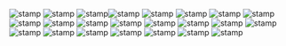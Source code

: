 ![stamp](https://y2k.neocities.org/stamps/i_love_bows_by_makeitstampy.png) ![stamp](https://64.media.tumblr.com/7189ef27969ab575434dcdeac63bc564/31b077c47cd92dea-68/s100x200/f5446222db73e4dd093a51296577fa7c61166690.pnj) ![stamp](https://64.media.tumblr.com/eddccbb443a8a5f64eeabb0908410734/ffeafbbe62054d3e-b4/s100x200/2d7fcd81c2b97c15c092c0f2a5849757bd61c299.gifv)![stamp](https://64.media.tumblr.com/5e8aa746d4f9a567c986d5c1c8fc9295/9b79255f568d8798-46/s100x200/36aa4c208cb4b1436baf5f31f034159423536ca8.gifv) ![stamp](https://64.media.tumblr.com/cf135c0db10c1ab49b8a573b63824824/2e14bf1b7a50c004-5d/s100x200/292b227edf410c31394a0e8e405ec992dde87e65.gifv) ![stamp](https://64.media.tumblr.com/fabbadd08e5878a52111feefdb494cc7/tumblr_inline_o77zl2zUmH1s6ylpm_500.gif) ![stamp](https://64.media.tumblr.com/8ff1333d9e0c2d5358450a94651e9819/ecc09079abb54dc9-5e/s100x200/e1950f6138d888a9a207457631a81648f0df0fdf.gifv) ![stamp](https://64.media.tumblr.com/00cd13118f9938e3f95ad86bca8eb443/3ae0dde8f357d1eb-c6/s100x200/e53924f3cef5d834e9bf80a662c08d841f61a298.gifv) ![stamp](https://images-wixmp-ed30a86b8c4ca887773594c2.wixmp.com/f/2b583892-7098-4916-a22e-f86a999b351f/df99gq4-285f408f-4706-4422-8d05-c8b1881d5252.gif?token=eyJ0eXAiOiJKV1QiLCJhbGciOiJIUzI1NiJ9.eyJzdWIiOiJ1cm46YXBwOjdlMGQxODg5ODIyNjQzNzNhNWYwZDQxNWVhMGQyNmUwIiwiaXNzIjoidXJuOmFwcDo3ZTBkMTg4OTgyMjY0MzczYTVmMGQ0MTVlYTBkMjZlMCIsIm9iaiI6W1t7InBhdGgiOiJcL2ZcLzJiNTgzODkyLTcwOTgtNDkxNi1hMjJlLWY4NmE5OTliMzUxZlwvZGY5OWdxNC0yODVmNDA4Zi00NzA2LTQ0MjItOGQwNS1jOGIxODgxZDUyNTIuZ2lmIn1dXSwiYXVkIjpbInVybjpzZXJ2aWNlOmZpbGUuZG93bmxvYWQiXX0.lfDnrOzZgQrM8gPSXGP4BR_ufDatvFgC_Y9-MryYY6M) ![stamp](https://images-wixmp-ed30a86b8c4ca887773594c2.wixmp.com/f/319cf687-b1bd-4ee6-b8a4-9fd55a53ade0/dcz9nby-11fb3bb3-2379-4d7f-92d3-a97a7a7521c7.png?token=eyJ0eXAiOiJKV1QiLCJhbGciOiJIUzI1NiJ9.eyJzdWIiOiJ1cm46YXBwOjdlMGQxODg5ODIyNjQzNzNhNWYwZDQxNWVhMGQyNmUwIiwiaXNzIjoidXJuOmFwcDo3ZTBkMTg4OTgyMjY0MzczYTVmMGQ0MTVlYTBkMjZlMCIsIm9iaiI6W1t7InBhdGgiOiJcL2ZcLzMxOWNmNjg3LWIxYmQtNGVlNi1iOGE0LTlmZDU1YTUzYWRlMFwvZGN6OW5ieS0xMWZiM2JiMy0yMzc5LTRkN2YtOTJkMy1hOTdhN2E3NTIxYzcucG5nIn1dXSwiYXVkIjpbInVybjpzZXJ2aWNlOmZpbGUuZG93bmxvYWQiXX0.Am5SNG7BHSXMFX56XIjBWzStLIJ_-h1ErzSK-4EvwsU) ![stamp](https://images-wixmp-ed30a86b8c4ca887773594c2.wixmp.com/f/d00f9ad3-5b74-4766-82aa-2c368a48b40c/d3irfjd-7ea16142-6da7-4777-89c2-0507d829c760.gif?token=eyJ0eXAiOiJKV1QiLCJhbGciOiJIUzI1NiJ9.eyJzdWIiOiJ1cm46YXBwOjdlMGQxODg5ODIyNjQzNzNhNWYwZDQxNWVhMGQyNmUwIiwiaXNzIjoidXJuOmFwcDo3ZTBkMTg4OTgyMjY0MzczYTVmMGQ0MTVlYTBkMjZlMCIsIm9iaiI6W1t7InBhdGgiOiJcL2ZcL2QwMGY5YWQzLTViNzQtNDc2Ni04MmFhLTJjMzY4YTQ4YjQwY1wvZDNpcmZqZC03ZWExNjE0Mi02ZGE3LTQ3NzctODljMi0wNTA3ZDgyOWM3NjAuZ2lmIn1dXSwiYXVkIjpbInVybjpzZXJ2aWNlOmZpbGUuZG93bmxvYWQiXX0.bcfPAPad13v7QpHyaLVlQIRYNTNnO5fuR3IJTSfVF0k) ![stamp](https://images-wixmp-ed30a86b8c4ca887773594c2.wixmp.com/f/6de4b94f-0fd0-4e92-82be-94e850d4c66c/dfsxmef-ad4df8ae-9eca-442a-b286-fb590cf41bc0.png?token=eyJ0eXAiOiJKV1QiLCJhbGciOiJIUzI1NiJ9.eyJzdWIiOiJ1cm46YXBwOjdlMGQxODg5ODIyNjQzNzNhNWYwZDQxNWVhMGQyNmUwIiwiaXNzIjoidXJuOmFwcDo3ZTBkMTg4OTgyMjY0MzczYTVmMGQ0MTVlYTBkMjZlMCIsIm9iaiI6W1t7InBhdGgiOiJcL2ZcLzZkZTRiOTRmLTBmZDAtNGU5Mi04MmJlLTk0ZTg1MGQ0YzY2Y1wvZGZzeG1lZi1hZDRkZjhhZS05ZWNhLTQ0MmEtYjI4Ni1mYjU5MGNmNDFiYzAucG5nIn1dXSwiYXVkIjpbInVybjpzZXJ2aWNlOmZpbGUuZG93bmxvYWQiXX0.efySwhoVckVoLZFJ0X2CQxz04zc93co2cEyGNvyHNEY) ![stamp](https://images-wixmp-ed30a86b8c4ca887773594c2.wixmp.com/f/9cbba6e5-cffe-4537-a24a-305b77e34fb7/dfw49js-8565ab85-0c9c-459d-9c42-fc19fb40ba8e.gif?token=eyJ0eXAiOiJKV1QiLCJhbGciOiJIUzI1NiJ9.eyJzdWIiOiJ1cm46YXBwOjdlMGQxODg5ODIyNjQzNzNhNWYwZDQxNWVhMGQyNmUwIiwiaXNzIjoidXJuOmFwcDo3ZTBkMTg4OTgyMjY0MzczYTVmMGQ0MTVlYTBkMjZlMCIsIm9iaiI6W1t7InBhdGgiOiJcL2ZcLzljYmJhNmU1LWNmZmUtNDUzNy1hMjRhLTMwNWI3N2UzNGZiN1wvZGZ3NDlqcy04NTY1YWI4NS0wYzljLTQ1OWQtOWM0Mi1mYzE5ZmI0MGJhOGUuZ2lmIn1dXSwiYXVkIjpbInVybjpzZXJ2aWNlOmZpbGUuZG93bmxvYWQiXX0.eMRTkm6LS2w0YFfj_BI2c0q_HDIyOsL6cKXbzF05uAA) ![stamp](https://64.media.tumblr.com/2ec152a7f73e82f343ce0cf6b155728c/dae42890d05b9a7f-64/s100x200/72a7cf785b670b14677aa130b48d9e2fb2fb09c4.gifv) ![stamp](https://kaysstampsnstuff.carrd.co/assets/images/gallery01/92b0a35a.gif?v=17ac8a32) ![stamp](https://images-wixmp-ed30a86b8c4ca887773594c2.wixmp.com/f/751ee0b2-0b22-4dd4-b6f4-3b055b2f1b08/d9f4xul-1c0e0462-78e6-4b37-ace1-c1c7aea0a449.gif?token=eyJ0eXAiOiJKV1QiLCJhbGciOiJIUzI1NiJ9.eyJzdWIiOiJ1cm46YXBwOjdlMGQxODg5ODIyNjQzNzNhNWYwZDQxNWVhMGQyNmUwIiwiaXNzIjoidXJuOmFwcDo3ZTBkMTg4OTgyMjY0MzczYTVmMGQ0MTVlYTBkMjZlMCIsIm9iaiI6W1t7InBhdGgiOiJcL2ZcLzc1MWVlMGIyLTBiMjItNGRkNC1iNmY0LTNiMDU1YjJmMWIwOFwvZDlmNHh1bC0xYzBlMDQ2Mi03OGU2LTRiMzctYWNlMS1jMWM3YWVhMGE0NDkuZ2lmIn1dXSwiYXVkIjpbInVybjpzZXJ2aWNlOmZpbGUuZG93bmxvYWQiXX0.VnrkXFGq0AF3NHlKE5Tzo5crW5UxzXkHaMsmGCCFIHE) ![stamp](https://nustuff.carrd.co/assets/images/gallery05/f4651dc1.png?v=0a15e1db) ![stamp](https://images-wixmp-ed30a86b8c4ca887773594c2.wixmp.com/f/cae89c69-5ef3-4223-9224-500e3bd3867c/d8k65l6-5e7c8c51-349a-4e15-b812-c0f75948e992.gif?token=eyJ0eXAiOiJKV1QiLCJhbGciOiJIUzI1NiJ9.eyJzdWIiOiJ1cm46YXBwOjdlMGQxODg5ODIyNjQzNzNhNWYwZDQxNWVhMGQyNmUwIiwiaXNzIjoidXJuOmFwcDo3ZTBkMTg4OTgyMjY0MzczYTVmMGQ0MTVlYTBkMjZlMCIsIm9iaiI6W1t7InBhdGgiOiJcL2ZcL2NhZTg5YzY5LTVlZjMtNDIyMy05MjI0LTUwMGUzYmQzODY3Y1wvZDhrNjVsNi01ZTdjOGM1MS0zNDlhLTRlMTUtYjgxMi1jMGY3NTk0OGU5OTIuZ2lmIn1dXSwiYXVkIjpbInVybjpzZXJ2aWNlOmZpbGUuZG93bmxvYWQiXX0.si3BnYTjQGlHRUMPOUV3WPV3Y4jq0mUpfFExnyiXwWY) ![stamp](https://images-wixmp-ed30a86b8c4ca887773594c2.wixmp.com/f/e4dbaa6b-e944-4e6e-b7d9-0a619163ff24/dfjwewd-8c4254a4-f1b9-41bc-b686-b91ca541af83.gif?token=eyJ0eXAiOiJKV1QiLCJhbGciOiJIUzI1NiJ9.eyJzdWIiOiJ1cm46YXBwOjdlMGQxODg5ODIyNjQzNzNhNWYwZDQxNWVhMGQyNmUwIiwiaXNzIjoidXJuOmFwcDo3ZTBkMTg4OTgyMjY0MzczYTVmMGQ0MTVlYTBkMjZlMCIsIm9iaiI6W1t7InBhdGgiOiJcL2ZcL2U0ZGJhYTZiLWU5NDQtNGU2ZS1iN2Q5LTBhNjE5MTYzZmYyNFwvZGZqd2V3ZC04YzQyNTRhNC1mMWI5LTQxYmMtYjY4Ni1iOTFjYTU0MWFmODMuZ2lmIn1dXSwiYXVkIjpbInVybjpzZXJ2aWNlOmZpbGUuZG93bmxvYWQiXX0.9tSjjxF_WbKgeDD-OI8TAqz-klO0jum-JsK4n37pwVc) ![stamp](https://images-wixmp-ed30a86b8c4ca887773594c2.wixmp.com/f/dacb9433-004e-41ff-b12b-784a8020426a/dfrod58-fd4ee642-096f-41f7-91b8-ab8ef7b1492b.gif?token=eyJ0eXAiOiJKV1QiLCJhbGciOiJIUzI1NiJ9.eyJzdWIiOiJ1cm46YXBwOjdlMGQxODg5ODIyNjQzNzNhNWYwZDQxNWVhMGQyNmUwIiwiaXNzIjoidXJuOmFwcDo3ZTBkMTg4OTgyMjY0MzczYTVmMGQ0MTVlYTBkMjZlMCIsIm9iaiI6W1t7InBhdGgiOiJcL2ZcL2RhY2I5NDMzLTAwNGUtNDFmZi1iMTJiLTc4NGE4MDIwNDI2YVwvZGZyb2Q1OC1mZDRlZTY0Mi0wOTZmLTQxZjctOTFiOC1hYjhlZjdiMTQ5MmIuZ2lmIn1dXSwiYXVkIjpbInVybjpzZXJ2aWNlOmZpbGUuZG93bmxvYWQiXX0.WteDvnLMiHq3UAbGg6-qx27zCTieKRqEtku0gzlYVxc) ![stamp](https://images-wixmp-ed30a86b8c4ca887773594c2.wixmp.com/f/dcac5a0f-aee7-4d4c-8c9e-e0ee13910b91/d8vpz9h-8942ddad-eba5-4fcf-b948-0d63fbf4c930.png?token=eyJ0eXAiOiJKV1QiLCJhbGciOiJIUzI1NiJ9.eyJzdWIiOiJ1cm46YXBwOjdlMGQxODg5ODIyNjQzNzNhNWYwZDQxNWVhMGQyNmUwIiwiaXNzIjoidXJuOmFwcDo3ZTBkMTg4OTgyMjY0MzczYTVmMGQ0MTVlYTBkMjZlMCIsIm9iaiI6W1t7InBhdGgiOiJcL2ZcL2RjYWM1YTBmLWFlZTctNGQ0Yy04YzllLWUwZWUxMzkxMGI5MVwvZDh2cHo5aC04OTQyZGRhZC1lYmE1LTRmY2YtYjk0OC0wZDYzZmJmNGM5MzAucG5nIn1dXSwiYXVkIjpbInVybjpzZXJ2aWNlOmZpbGUuZG93bmxvYWQiXX0.vTBbo_9Iudsknu-by36S-BdOx7FmWg-54DojgzNEOco) ![stamp](https://images-wixmp-ed30a86b8c4ca887773594c2.wixmp.com/f/85c2a57f-7527-4e67-96e4-6540be8c027b/db66tpf-0af31bc8-b173-4a40-9b77-c31a38aac914.png?token=eyJ0eXAiOiJKV1QiLCJhbGciOiJIUzI1NiJ9.eyJzdWIiOiJ1cm46YXBwOjdlMGQxODg5ODIyNjQzNzNhNWYwZDQxNWVhMGQyNmUwIiwiaXNzIjoidXJuOmFwcDo3ZTBkMTg4OTgyMjY0MzczYTVmMGQ0MTVlYTBkMjZlMCIsIm9iaiI6W1t7InBhdGgiOiJcL2ZcLzg1YzJhNTdmLTc1MjctNGU2Ny05NmU0LTY1NDBiZThjMDI3YlwvZGI2NnRwZi0wYWYzMWJjOC1iMTczLTRhNDAtOWI3Ny1jMzFhMzhhYWM5MTQucG5nIn1dXSwiYXVkIjpbInVybjpzZXJ2aWNlOmZpbGUuZG93bmxvYWQiXX0.ZW1NyA6vdTVXjjCxu72xpwAsX3OUL4paEJtTTWRXX_A) ![stamp](https://y2k.neocities.org/stamps/ujl%2001.png)
